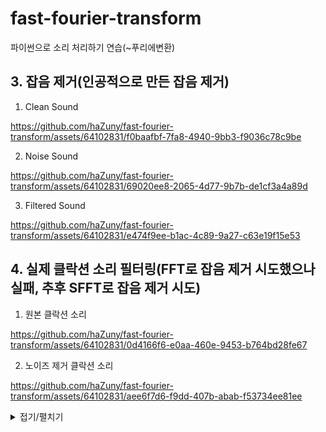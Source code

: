 # fast-fourier-transform
파이썬으로 소리 처리하기 연습(~푸리에변환)

## 3. 잡음 제거(인공적으로 만든 잡음 제거)
1. Clean Sound

https://github.com/haZuny/fast-fourier-transform/assets/64102831/f0baafbf-7fa8-4940-9bb3-f9036c78c9be

2. Noise Sound

https://github.com/haZuny/fast-fourier-transform/assets/64102831/69020ee8-2065-4d77-9b7b-de1cf3a4a89d

3. Filtered Sound

https://github.com/haZuny/fast-fourier-transform/assets/64102831/e474f9ee-b1ac-4c89-9a27-c63e19f15e53

## 4. 실제 클락션 소리 필터링(FFT로 잡음 제거 시도했으나 실패, 추후 SFFT로 잡음 제거 시도)
1. 원본 클락션 소리

https://github.com/haZuny/fast-fourier-transform/assets/64102831/0d4166f6-e0aa-460e-9453-b764bd28fe67

2. 노이즈 제거 클락션 소리

https://github.com/haZuny/fast-fourier-transform/assets/64102831/aee6f7d6-f9dd-407b-abab-f53734ee81ee


<details>
  <summary>접기/펼치기</summary>
![슬라이드6](https://github.com/haZuny/fast-fourier-transform/assets/64102831/e032b9ee-0883-4c39-aef1-eb8652e87625)
![슬라이드7](https://github.com/haZuny/fast-fourier-transform/assets/64102831/a80e1144-5c20-4e4a-8134-12ffc09dcd05)
  ![슬라이드8](https://github.com/haZuny/fast-fourier-transform/assets/64102831/b600c71a-8ac8-4052-9bab-f08c8fee09d7)
  ![슬라이드9](https://github.com/haZuny/fast-fourier-transform/assets/64102831/71856166-a731-4a3b-97c7-73c8e459561f)
  ![슬라이드10](https://github.com/haZuny/fast-fourier-transform/assets/64102831/6ae98ef1-54bd-47ef-b1ba-a17c704631fe)
  ![슬라이드11](https://github.com/haZuny/fast-fourier-transform/assets/64102831/ed1d29c6-ab59-41e4-adef-8f8a3ee9fde9)
  ![슬라이드12](https://github.com/haZuny/fast-fourier-transform/assets/64102831/596a4fd9-dcf6-4b49-98df-15080ca5aa76)
  ![슬라이드13](https://github.com/haZuny/fast-fourier-transform/assets/64102831/925edeb6-6b66-40a4-9606-4e3edae06795)
  ![슬라이드14](https://github.com/haZuny/fast-fourier-transform/assets/64102831/98cd097f-5eb0-4be7-8b41-37e88d0c1031)
  ![슬라이드15](https://github.com/haZuny/fast-fourier-transform/assets/64102831/b20fd2ed-e800-4aec-af0e-48a2b4e7059e)
  ![슬라이드16](https://github.com/haZuny/fast-fourier-transform/assets/64102831/22091e53-f13b-4ca1-b7e9-b179de8503b7)
  ![슬라이드17](https://github.com/haZuny/fast-fourier-transform/assets/64102831/f0114096-7314-4a36-a620-6f522485698a)
  ![슬라이드18](https://github.com/haZuny/fast-fourier-transform/assets/64102831/32f0ed36-50bb-4cef-9af3-17b827fb2a7e)
</details>
